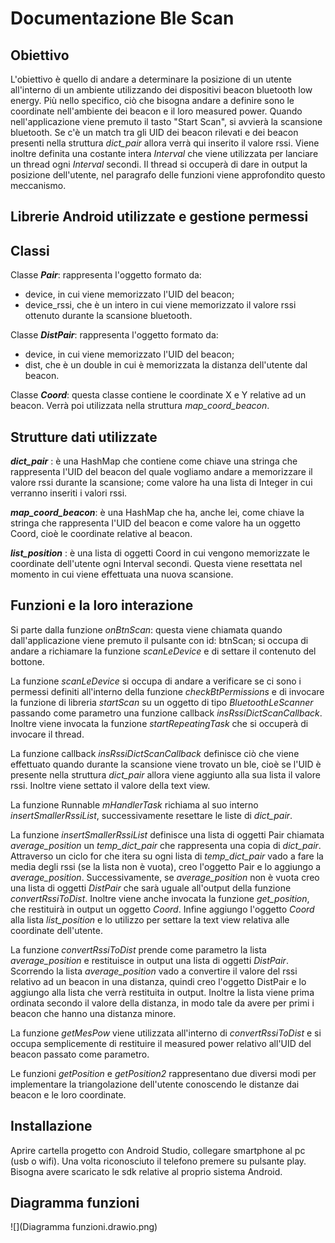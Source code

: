 <h1>Documentazione Ble Scan</h1>



<h2>Obiettivo</h2>

L'obiettivo è quello di andare a determinare la posizione di un utente all'interno di un ambiente utilizzando dei dispositivi beacon bluetooth low energy.
Più nello specifico, ciò che bisogna andare a definire sono le coordinate nell'ambiente dei beacon e il loro measured power.
Quando nell'applicazione viene premuto il tasto "Start Scan", si avvierà la scansione  bluetooth. Se c'è un match tra gli UID dei beacon rilevati e dei beacon presenti nella struttura *dict_pair* allora verrà qui inserito il valore rssi. 
Viene inoltre definita una costante intera *Interval* che viene utilizzata per lanciare un thread ogni *Interval* secondi.
Il thread si occuperà di dare in output la posizione dell'utente, nel paragrafo delle funzioni viene approfondito questo meccanismo.

<h2>Librerie Android utilizzate e gestione permessi</h2> 



<h2>Classi</h2>

Classe ***Pair***: rappresenta l'oggetto formato da: 

- device, in cui viene memorizzato l'UID del beacon;
- device_rssi, che è un intero in cui viene memorizzato il valore rssi ottenuto durante la scansione bluetooth.

Classe ***DistPair***: rappresenta  l'oggetto formato da:

- device, in cui viene memorizzato l'UID del beacon;
- dist, che è un double in cui è memorizzata la distanza dell'utente dal beacon.

Classe ***Coord***: questa classe contiene le coordinate X e Y relative ad un beacon. Verrà poi utilizzata nella struttura *map_coord_beacon*.



<h2>Strutture dati utilizzate</h2>

***dict_pair*** : è una HashMap che contiene come chiave una stringa che rappresenta l'UID del beacon del quale vogliamo andare a memorizzare il valore rssi durante la scansione; come valore ha una lista di Integer in cui verranno inseriti i valori rssi.

***map_coord_beacon***: è una HashMap che ha, anche lei, come chiave la stringa che rappresenta l'UID del beacon e come valore ha un oggetto Coord, cioè le coordinate relative al beacon.

***list_position*** : è una lista di oggetti Coord in cui vengono memorizzate le coordinate dell'utente ogni Interval secondi. Questa viene resettata nel momento in cui viene effettuata una nuova scansione.



<h2>Funzioni e la loro interazione</h2>

Si parte dalla funzione *onBtnScan*: questa viene chiamata quando dall'applicazione viene premuto il pulsante con id: btnScan; si occupa di andare a richiamare la funzione *scanLeDevice* e di settare il contenuto del bottone.

La funzione *scanLeDevice* si occupa di andare a verificare se ci sono i permessi definiti all'interno della funzione *checkBtPermissions* e di invocare la funzione di libreria *startScan* su un oggetto di tipo *BluetoothLeScanner* passando come parametro una funzione callback *insRssiDictScanCallback*.
Inoltre viene invocata la funzione *startRepeatingTask* che si occuperà di invocare il thread.

La funzione callback *insRssiDictScanCallback* definisce ciò che viene effettuato quando durante la scansione viene trovato un ble, cioè se l'UID è presente nella struttura *dict_pair* allora viene aggiunto alla sua lista il valore rssi. Inoltre viene settato il valore della text view.

La funzione Runnable *mHandlerTask* richiama al suo interno *insertSmallerRssiList*, successivamente resettare le liste di *dict_pair*.

La funzione *insertSmallerRssiList* definisce una lista di oggetti Pair chiamata *average_position* un *temp_dict_pair* che rappresenta una copia di *dict_pair*. 
Attraverso un ciclo for che itera su ogni lista di *temp_dict_pair* vado a fare la media degli rssi (se la lista non è vuota), creo l'oggetto Pair e lo aggiungo a *average_position*. Successivamente, se *average_position* non è vuota creo una lista di oggetti *DistPair* che sarà uguale all'output della funzione *convertRssiToDist*. Inoltre viene anche invocata la funzione *get_position*, che restituirà in output un oggetto *Coord*. 
Infine aggiungo l'oggetto *Coord* alla lista *list_position* e lo utilizzo per settare la text view relativa alle coordinate dell'utente.

La funzione *convertRssiToDist* prende come parametro la lista *average_position* e restituisce in output una lista di oggetti *DistPair*. Scorrendo la lista *average_position* vado a convertire il valore del rssi relativo ad un beacon in una distanza, quindi creo l'oggetto DistPair e lo aggiungo alla lista che verrà restituita in output. Inoltre la lista viene prima ordinata secondo il valore della distanza, in modo tale da avere per primi i beacon che hanno una distanza minore.

La funzione *getMesPow* viene utilizzata all'interno di *convertRssiToDist* e si occupa semplicemente di restituire il measured power relativo all'UID del beacon passato come parametro.

Le funzioni *getPosition* e *getPosition2* rappresentano due diversi modi per implementare la triangolazione dell'utente conoscendo le distanze dai beacon e le loro coordinate.

 

<h2>Installazione</h2>

Aprire cartella progetto con Android Studio, collegare smartphone al pc (usb o wifi). Una volta riconosciuto il telefono premere su pulsante play.
Bisogna avere scaricato le sdk relative al proprio sistema Android.





<h2>Diagramma funzioni</h2>

![](Diagramma funzioni.drawio.png)
